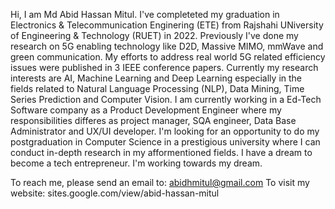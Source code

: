 Hi, I am Md Abid Hassan Mitul.
I've completeted my graduation in Electronics & Telecommunication Enginering (ETE) from Rajshahi UNiversity of Engineering & Technology (RUET) in 2022.
Previously I've done my research on 5G enabling technology like D2D, Massive MIMO, mmWave and green communication. My efforts to address real world 5G related efficiency issues were published in 3 IEEE conference papers. 
Currently my research interests are AI, Machine Learning and Deep Learning especially in the fields related to Natural Language Processing (NLP), Data Mining, Time Series Prediction and Computer Vision. 
I am currently working in a Ed-Tech Software company as a Product Development Engineer where my responsibilities differes as project manager, SQA engineer, Data Base Administrator and UX/UI developer. 
I'm looking for an opportunity to do my postgraduation in Computer Science in a prestigious university where I can conduct in-depth research in my afformentioned fields. 
I have a dream to become a tech entrepreneur. I'm working towards my dream. 

To reach me, please send an email to: abidhmitul@gmail.com
To visit my website: sites.google.com/view/abid-hassan-mitul

<!---
abidhmitul/abidhmitul is a ✨ special ✨ repository because its `README.md` (this file) appears on your GitHub profile.
You can click the Preview link to take a look at your changes.
--->
